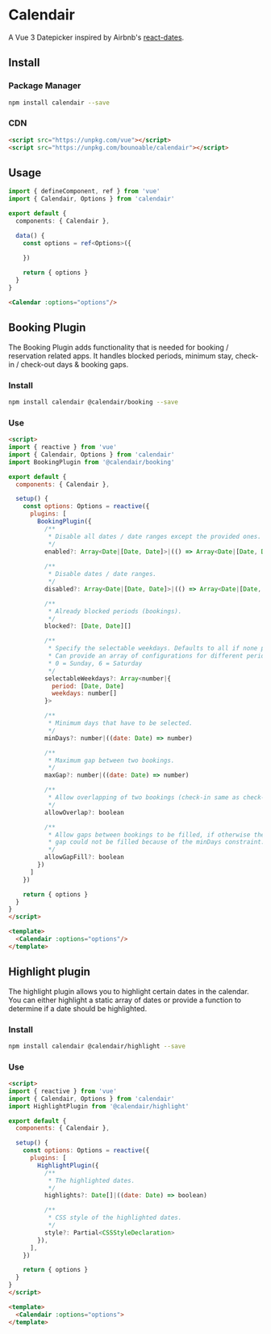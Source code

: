 # Calendair

A Vue 3 Datepicker inspired by Airbnb's [react-dates](https://github.com/airbnb/react-dates).

## Install

### Package Manager

```sh
npm install calendair --save
```

### CDN

```html
<script src="https://unpkg.com/vue"></script>
<script src="https://unpkg.com/bounoable/calendair"></script>
```

## Usage

```ts
import { defineComponent, ref } from 'vue'
import { Calendair, Options } from 'calendair'

export default {
  components: { Calendair },

  data() {
    const options = ref<Options>({
      
    })

    return { options }
  }
}
```

```html
<Calendar :options="options"/>
```

## Booking Plugin

The Booking Plugin adds functionality that is needed for booking / reservation related apps. It handles blocked periods, minimum stay, check-in / check-out days & booking gaps.

### Install

```sh
npm install calendair @calendair/booking --save
```

### Use

```html
<script>
import { reactive } from 'vue'
import { Calendair, Options } from 'calendair'
import BookingPlugin from '@calendair/booking'

export default {
  components: { Calendair },

  setup() {
    const options: Options = reactive({
      plugins: [
        BookingPlugin({
          /**
           * Disable all dates / date ranges except the provided ones.
           */
          enabled?: Array<Date|[Date, Date]>|(() => Array<Date|[Date, Date]>)
          
          /**
           * Disable dates / date ranges.
           */
          disabled?: Array<Date|[Date, Date]>|(() => Array<Date|[Date, Date]>)

          /**
           * Already blocked periods (bookings).
           */
          blocked?: [Date, Date][]

          /**
           * Specify the selectable weekdays. Defaults to all if none provided.
           * Can provide an array of configurations for different periods.
           * 0 = Sunday, 6 = Saturday
           */
          selectableWeekdays?: Array<number|{
            period: [Date, Date]
            weekdays: number[]
          }>

          /**
           * Minimum days that have to be selected.
           */
          minDays?: number|((date: Date) => number)

          /**
           * Maximum gap between two bookings.
           */
          maxGap?: number|((date: Date) => number)

          /**
           * Allow overlapping of two bookings (check-in same as check-out).
           */
          allowOverlap?: boolean

          /**
           * Allow gaps between bookings to be filled, if otherwise the
           * gap could not be filled because of the minDays constraint.
           */
          allowGapFill?: boolean
        })
      ]
    })

    return { options }
  }
}
</script>

<template>
  <Calendair :options="options"/>
</template>
```

## Highlight plugin

The highlight plugin allows you to highlight certain dates in the calendar.
You can either highlight a static array of dates or provide a function to determine if a date should be highlighted.

### Install

```sh
npm install calendair @calendair/highlight --save
```

### Use

```html
<script>
import { reactive } from 'vue'
import { Calendair, Options } from 'calendair'
import HighlightPlugin from '@calendair/highlight'

export default {
  components: { Calendair },

  setup() {
    const options: Options = reactive({
      plugins: [
        HighlightPlugin({
          /**
           * The highlighted dates.
           */
          highlights?: Date[]|((date: Date) => boolean)

          /**
           * CSS style of the highlighted dates.
           */
          style?: Partial<CSSStyleDeclaration>
        }),
      ],
    })

    return { options }
  }
}
</script>

<template>
  <Calendair :options="options">
</template>
```
